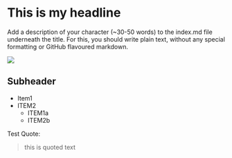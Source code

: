 # This is my headline
Add a description of your character (~30-50 words) to the index.md file underneath the title. For this, you should write plain text, without any special formatting or GitHub flavoured markdown.



<img src="https://images.app.goo.gl/sanhLmuzdbsBvPci9"/>

## Subheader

* Item1
* ITEM2
	* ITEM1a
	* ITEM2b
  

Test Quote:
> this is quoted text

